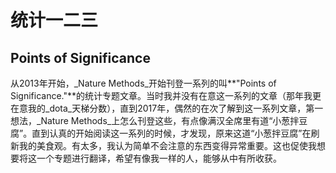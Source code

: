 # 统计一二三

## Points of Significance

从2013年开始，_Nature Methods_开始刊登一系列的叫**"Points of Significance."**的统计专题文章。当时我并没有在意这一系列的文章（那年我更在意我的_dota_天梯分数），直到2017年，偶然的在次了解到这一系列文章，第一想法，_Nature Methods_上怎么刊登这些，有点像满汉全席里有道“小葱拌豆腐”。直到认真的开始阅读这一系列的时候，才发现，原来这道“小葱拌豆腐”在刷新我的美食观。有太多，我认为简单不会注意的东西变得异常重要。这也促使我想要将这一个专题进行翻译，希望有像我一样的人，能够从中有所收获。


